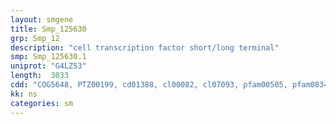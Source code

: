 ```yaml
---
layout: smgene
title: Smp_125630
grp: Smp_12
description: "cell transcription factor short/long terminal"
smp: Smp_125630.1
uniprot: "G4LZ53"
length:  3033
cdd: "COG5648, PTZ00199, cd01388, cl00082, cl07093, pfam00505, pfam08347, smart00398"
kk: ns
categories: sm
---
```

